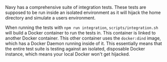 Navy has a comprehensive suite of integration tests.
These tests are supposed to be run inside an isolated environment as it will hijack the home directory and simulate a users environment.

When running the tests with `npm run integration`, `scripts/integration.sh` will build a Docker container to run the tests in. This container is linked to another Docker container. This other container uses the `docker:dind` image, which has a Docker Daemon running inside of it. This essentially means that the entire test suite is testing against an isolated, disposable Docker instance, which means your local Docker won't get hijacked.
